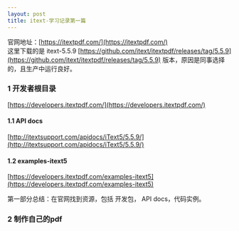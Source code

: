 ```yaml
---
layout: post
title: itext-学习记录第一篇
---
```


官网地址：[https://itextpdf.com/](https://itextpdf.com/)  
这里下载的是 itext-5.5.9 [https://github.com/itext/itextpdf/releases/tag/5.5.9](https://github.com/itext/itextpdf/releases/tag/5.5.9) 版本，原因是同事选择的，且生产中运行良好。

### 1 开发者根目录
[https://developers.itextpdf.com/](https://developers.itextpdf.com/)

#### 1.1 API docs
[http://itextsupport.com/apidocs/iText5/5.5.9/](http://itextsupport.com/apidocs/iText5/5.5.9/)

#### 1.2 examples-itext5
[https://developers.itextpdf.com/examples-itext5](https://developers.itextpdf.com/examples-itext5)

第一部分总结：在官网找到资源，包括 开发包， API docs，代码实例。

### 2 制作自己的pdf
